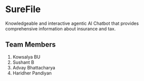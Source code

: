 # SureFile
Knowledgeable and interactive agentic AI Chatbot that provides comprehensive information about insurance and tax.

## Team Members
1. Kowsalya BU
2. Sushant B
3. Advay Bhattacharya
4. Haridher Pandiyan



